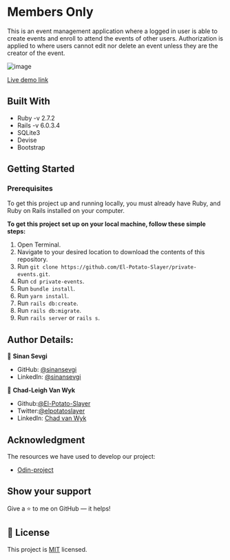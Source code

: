 # Members Only

This is an event management application where a logged in user is able to create events and enroll to attend the events of other users. Authorization is applied to where users cannot edit nor delete an event unless they are the creator of the event.

![image](https://user-images.githubusercontent.com/43865875/103894987-57cb8800-50f8-11eb-8b52-9bf8e6994e7b.png)

[Live demo link](https://hidden-scrubland-00629.herokuapp.com/events)


## Built With

- Ruby -v  2.7.2
- Rails -v 6.0.3.4
- SQLite3
- Devise
- Bootstrap


## Getting Started

### Prerequisites

To get this project up and running locally, you must already have Ruby, and Ruby on Rails installed on your computer.

**To get this project set up on your local machine, follow these simple steps:**

1. Open Terminal.
2. Navigate to your desired location to download the contents of this repository.
3. Run ```git clone https://github.com/El-Potato-Slayer/private-events.git```.
4. Run ```cd private-events```.
5. Run ```bundle install```.
6. Run ```yarn install```.
7. Run ```rails db:create```.
7. Run ```rails db:migrate```.
8. Run ```rails server``` or ```rails s```.


## Author Details:

👤 **Sinan Sevgi**

- GitHub: [@sinansevgi](https://github.com/sinansevgi)
- LinkedIn: [@sinansevgi](https://www.linkedin.com/in/sinan-s-52559437/)

👤 **Chad-Leigh Van Wyk**

- Github:[@El-Potato-Slayer](https://github.com/El-Potato-Slayer)
- Twitter:[@elpotatoslayer](https://twitter.com/elpotatoslayer)
- LinkedIn: [Chad van Wyk](https://www.linkedin.com/in/chad-van-wyk-4228b21a6/)

## Acknowledgment
The resources we have used to develop our project:

- [Odin-project](https://www.theodinproject.com/courses/ruby-on-rails/lessons/associations)

## Show your support

Give a ⭐ to me on GitHub — it helps!

## 📝 License

This project is [MIT](https://choosealicense.com/licenses/mit/) licensed.  
